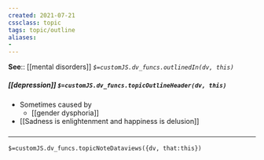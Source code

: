 ```yaml
---
created: 2021-07-21
cssclass: topic
tags: topic/outline
aliases:
- 
---
```


**See**:: [[mental disorders]]
*`$=customJS.dv_funcs.outlinedIn(dv, this)`*

##### [[depression]] `$=customJS.dv_funcs.topicOutlineHeader(dv, this)`
 - Sometimes caused by
	- [[gender dysphoria]]
- [[Sadness is enlightenment and happiness is delusion]]

### <hr class="dataviews"/>

`$=customJS.dv_funcs.topicNoteDataviews({dv, that:this})`


